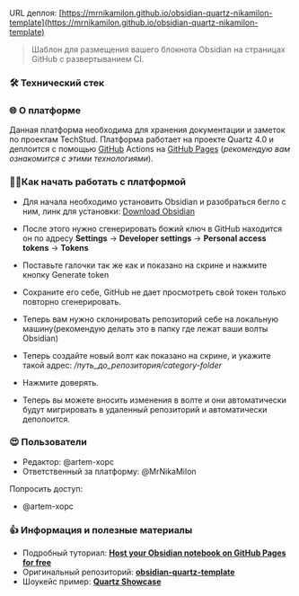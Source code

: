 URL деплоя: [https://mrnikamilon.github.io/obsidian-quartz-nikamilon-template](https://mrnikamilon.github.io/obsidian-quartz-nikamilon-template)

> Шаблон для размещения вашего блокнота Obsidian на страницах GitHub с развертыванием CI.
### 🛠 Технический стек

###  🌐 О платформе
Данная платформа необходима для хранения документации и заметок по проектам TechStud. Платформа работает на проекте Quartz 4.0 и деплоится с помощью [GitHub](https://github.com/features/actions) Actions на [GitHub Pages](https://pages.github.com/) (*рекомендую вам ознакомится с этими технологиями*).

### 🧑‍💻Как начать работать с платформой
* Для начала необходимо установить Obsidian и разобраться бегло с ним, линк для установки: [Download Obsidian](https://obsidian.md/download)

* После этого нужно сгенерировать божий ключ в GitHub находится он по адресу **Settings** → **Developer settings** → **Personal access tokens** → **Tokens**

* Поставьте галочки так же как и показано на скрине и нажмите кнопку Generate token

* Сохраните его себе, GitHub не дает просмотреть свой токен только повторно сгенерировать. 

* Теперь вам нужно склонировать репозиторий себе на локальную машину(рекомендую делать это в папку где лежат ваши волты Obsidian)

* Теперь создайте новый волт как показано на скрине, и укажите такой адрес: */путь_до_репозитория/category-folder*

* Нажмите доверять.

* Теперь вы можете вносить изменения в волте и они автоматически будут мигрировать в удаленный репозиторий и автоматически деполоится.

###  😍 Пользователи
* Редактор: @artem-xopc
* Ответственный за платформу: @MrNikaMilon
 
Попросить доступ:
* @artem-xopc

### 👍 Информация и полезные материалы
* Подробный туториал: [**Host your Obsidian notebook on GitHub Pages for free**]([https://dev.to/defenderofbasic/host-your-obsidian-notebook-on-github-pages-for-free-8l1](https://dev.to/defenderofbasic/host-your-obsidian-notebook-on-github-pages-for-free-8l1).)
* Оригинальный репозиторий: [**obsidian-quartz-template**](https://github.com/DefenderOfBasic/obsidian-quartz-template)
* Шоукейс пример: [**Quartz Showcase**](https://quartz.jzhao.xyz/showcase)